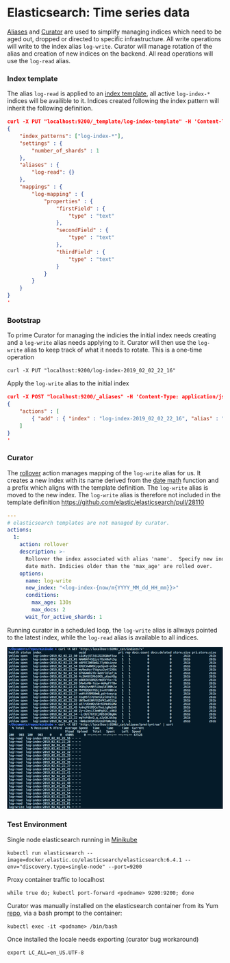 
# Elasticsearch: Time series data 

[Aliases](https://www.elastic.co/guide/en/elasticsearch/reference/6.4/indices-aliases.html) and [Curator](https://www.elastic.co/guide/en/elasticsearch/client/curator/5.5/index.html) are used to simplify managing indices which need to be aged out, dropped or directed to specific infrastructure. All write operations will write to the index alias `log-write`. Curator will manage rotation of the alias and creation of new indices on the backend. All read operations will use the `log-read` alias.



### Index template

The alias `log-read` is applied to an [index template](https://www.elastic.co/guide/en/elasticsearch/reference/6.4/indices-templates.html), all active `log-index-*` indices will be availible to it. Indices created following the index pattern will inherit the following definition. 

```json
curl -X PUT "localhost:9200/_template/log-index-template" -H 'Content-Type: application/json' -d'
{
    "index_patterns": ["log-index-*"],
    "settings" : {
        "number_of_shards" : 1
    },
    "aliases" : {
        "log-read": {}
    },
    "mappings" : {
        "log-mapping" : {
            "properties" : {
                "firstField" : {
                    "type" : "text" 
                },
                "secondField" : {
                    "type" : "text"
                },
                "thirdField" : {
                    "type" : "text"
                }           
            }
        }
    }
}
'
```
### Bootstrap

To prime Curator for managing the indicies the initial index needs creating and a `log-write` alias needs applying to it. Curator will then use the `log-write` alias to keep track of what it needs to rotate. This is a one-time operation

```
curl -X PUT "localhost:9200/log-index-2019_02_02_22_16"
```


Apply the `log-write` alias to the initial index

```json
curl -X POST "localhost:9200/_aliases" -H 'Content-Type: application/json' -d'
{
    "actions" : [
        { "add" : { "index" : "log-index-2019_02_02_22_16", "alias" : "log-write" } }
    ]
}
'
```

### Curator

The [rollover](https://www.elastic.co/guide/en/elasticsearch/client/curator/current/rollover.html) action manages  mapping of the `log-write` alias for us. It creates a new index with its name derived from the [date math](https://www.elastic.co/guide/en/elasticsearch/reference/6.4/date-math-index-names.html) function and a prefix which aligns with the template definition. The `log-write` alias is moved to the new index. The `log-write` alias is therefore not included in the template definition https://github.com/elastic/elasticsearch/pull/28110

```yaml
---
# elasticsearch templates are not managed by curator.
actions:
  1:
    action: rollover
    description: >-
      Rollover the index associated with alias 'name'.  Specify new index name using
      date math. Indicies older than the 'max_age' are rolled over. 
    options:
      name: log-write
      new_index: "<log-index-{now/m{YYYY_MM_dd_HH_mm}}>"
      conditions:
        max_age: 130s
        max_docs: 2
      wait_for_active_shards: 1
```


Running curator in a scheduled loop, the `log-write` alias is allways pointed to the latest index, while the `log-read` alias is available to all indices. 

![Alt text](output.png?raw=true "Title")

### Test Environment
Single node elasticsearch running in [Minikube](https://kubernetes.io/docs/setup/minikube/)
```
kubectl run elasticsearch --image=docker.elastic.co/elasticsearch/elasticsearch:6.4.1 --env="discovery.type=single-node" --port=9200
```
Proxy container traffic to localhost
```
while true do; kubectl port-forward <podname> 9200:9200; done
```
Curator was manually installed on the elasticsearch container from its Yum [repo](https://www.elastic.co/guide/en/elasticsearch/client/curator/current/yum-repository.html), via a bash prompt to the container:
```
kubectl exec -it <podname> /bin/bash
```

Once installed the locale needs exporting (curator bug workaround)
```
export LC_ALL=en_US.UTF-8
```
